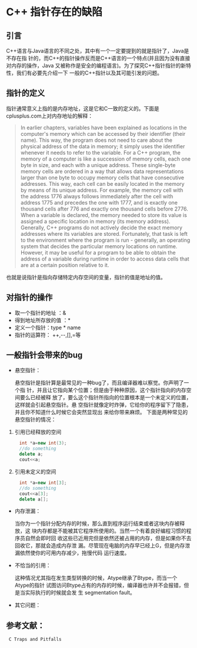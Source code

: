 # C++ 指针存在的缺陷

## 引言

C++语言与Java语言的不同之处，其中有一个一定要提到的就是指针了，Java是不存在指
针的，而C++的指针操作反而是C++语言的一个特点(并且因为没有直接对内存的操作，Java
又被称作是安全的编程语言)。为了探究C++指针指针的新特性，我们有必要先介绍一下
一般的C++指针以及其可能引发的问题。

## 指针的定义

指针通常意义上指的是内存地址，这是它和C一致的定义的。下面是cplusplus.com上对内存地址的解释：

> In earlier chapters, variables have been explained as locations in the computer's memory which can be accessed by their identifier (their name). This way, the program does not need to care about the physical address of the data in memory; it simply uses the identifier whenever it needs to refer to the variable.
> For a C++ program, the memory of a computer is like a succession of memory cells, each one byte in size, and each with a unique address. These single-byte memory cells are ordered in a way that allows data representations larger than one byte to occupy memory cells that have consecutive addresses.
> This way, each cell can be easily located in the memory by means of its unique address. For example, the memory cell with the address 1776 always follows immediately after the cell with address 1775 and precedes the one with 1777, and is exactly one thousand cells after 776 and exactly one thousand cells before 2776.
> When a variable is declared, the memory needed to store its value is assigned a specific location in memory (its memory address). Generally, C++ programs do not actively decide the exact memory addresses where its variables are stored. Fortunately, that task is left to the environment where the program is run - generally, an operating system that decides the particular memory locations on runtime. However, it may be useful for a program to be able to obtain the address of a variable during runtime in order to access data cells that are at a certain position relative to it.

也就是说指针是指向存储特定内存空间的变量，指针的值是地址的值。

## 对指针的操作

- 取一个指针的地址 ：&
- 得到地址所存放的值 ：*
- 定义一个指针：type * name
- 指针的运算符： ++,--,[],=等

## 一般指针会带来的bug

- 悬空指针：

    悬空指针是指针算是最常见的一种bug了，而且编译器难以察觉。你声明了一个指
针，并且让它指向某个位置；但是由于种种原因，这个指针指向的内存空间要么已经被释
放了，要么这个指针所指向的位置根本是一个未定义的位置，这样就会引起悬空指针。悬
空指针就像定时炸弹，它给你的程序留下了隐患，并且你不知道什么时候它会突然显现出
来给你带来麻烦。
下面是两种常见的悬空指针的情况：

1. 引用已经释放的空间

```c++
     int *a=new int(3);
     //do something
     delete a;
     cout<<a;
```

2. 引用未定义的空间

```c++
     int *a=new int[3];
     //do something
     cout<<a[3];
     delete a[];
```

- 内存泄漏：

    当你为一个指针分配内存的时候，那么直到程序运行结束或者这块内存被释放，这
块内存都是不能被其它程序所使用的。当然一个有着良好编程习惯的程序员自然会即时回
收这些已近用完但是依然还被占用的内存，但是如果你不去回收它，那就会造成内存泄
漏。尽管现在电脑的内存早已经上G，但是内存泄漏依然使你的可用内存减少，拖慢代码
运行速度。

- 不恰当的引用：

    这种情况尤其指在发生类型转换的时候，Atype继承了Btype，而当一个Atype的指针
试图访问Btype占有的内存的时候，编译器也许并不会报错，但是当实际执行的时候就会发
生 segmentation fault。

- 其它问题：


## 参考文献：

     C Traps and Pitfalls

